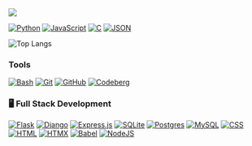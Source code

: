 <img src="https://capsule-render.vercel.app/api?type=waving&height=280&color=gradient&text=Hi%20there,%20I'm%20Nuria&textBg=false&fontAlign=50&animation=fadeIn&desc=👋%20%20I'm%20Nuria,%20a%20programmer%20based%20in%20Bilbao.%20I%20got%20into%20development%20thanks%20to%2042%20Urduliz.&descAlignY=56&fontAlignY=33"/>


[![Python](https://img.shields.io/badge/Python-3776AB?logo=python&logoColor=fff)](#)
[![JavaScript](https://img.shields.io/badge/JavaScript-F7DF1E?logo=javascript&logoColor=000)](#)
[![C](https://img.shields.io/badge/C-00599C?logo=c&logoColor=white)](#)
[![JSON](https://img.shields.io/badge/JSON-000?logo=json&logoColor=fff)](#)

![Top Langs](https://github-readme-stats.vercel.app/api/top-langs/?username=nuriaurreta&layout=compact&theme=tokyonight)

### Tools
[![Bash](https://img.shields.io/badge/Bash-4EAA25?logo=gnubash&logoColor=fff)](#)
[![Git](https://img.shields.io/badge/Git-F05032?logo=git&logoColor=fff)](#)
[![GitHub](https://img.shields.io/badge/GitHub-%23121011.svg?logo=github&logoColor=white)](#)
[![Codeberg](https://img.shields.io/badge/Codeberg-2185D0?logo=codeberg&logoColor=fff)](#)

### 🖥️ Full Stack Development

[![Flask](https://img.shields.io/badge/Flask-000?logo=flask&logoColor=fff)](#)
[![Django](https://img.shields.io/badge/Django-%23092E20.svg?logo=django&logoColor=white)](#)
[![Express.js](https://img.shields.io/badge/Express.js-%23404d59.svg?logo=express&logoColor=%2361DAFB)](#)
[![SQLite](https://img.shields.io/badge/SQLite-%2307405e.svg?logo=sqlite&logoColor=white)](#)
[![Postgres](https://img.shields.io/badge/Postgres-%23316192.svg?logo=postgresql&logoColor=white)](#)
[![MySQL](https://img.shields.io/badge/MySQL-4479A1?logo=mysql&logoColor=fff)](#)
[![CSS](https://img.shields.io/badge/CSS-1572B6?logo=css3&logoColor=fff)](#)
[![HTML](https://img.shields.io/badge/HTML-%23E34F26.svg?logo=html5&logoColor=white)](#)
[![HTMX](https://img.shields.io/badge/HTMX-36C?logo=htmx&logoColor=fff)](#)
[![Babel](https://img.shields.io/badge/Babel-F9DC3E?logo=babel&logoColor=000)](#)
[![NodeJS](https://img.shields.io/badge/Node.js-6DA55F?logo=node.js&logoColor=white)](#)
